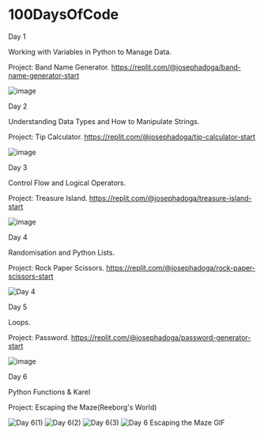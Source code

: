 # 100DaysOfCode



Day 1

Working with Variables in Python to Manage Data.

Project: Band Name Generator.
https://replit.com/@josephadoga/band-name-generator-start

![image](https://github.com/josephadoga/100DaysOfCode/assets/76846789/4959fc51-a3ad-4333-ae8b-9fbf4b47594e)








Day 2

Understanding Data Types and How to Manipulate Strings.

Project: Tip Calculator.
https://replit.com/@josephadoga/tip-calculator-start

![image](https://github.com/josephadoga/100DaysOfCode/assets/76846789/41e8620d-99dd-450f-ad43-fd48c518d49d)






Day 3

Control Flow and Logical Operators.

Project: Treasure Island.
https://replit.com/@josephadoga/treasure-island-start

![image](https://github.com/josephadoga/100DaysOfCode/assets/76846789/909a0e0e-8b39-4dae-b5c9-d890cbd59eff)






Day 4

Randomisation and Python Lists.

Project: Rock Paper Scissors.
https://replit.com/@josephadoga/rock-paper-scissors-start

![Day 4](https://github.com/josephadoga/100DaysOfCode/assets/76846789/5b9fc2fa-248d-487e-9a48-ecbff9b602c8)






Day 5

Loops.

Project: Password.
https://replit.com/@josephadoga/password-generator-start

![image](https://github.com/josephadoga/100DaysOfCode/assets/76846789/af268287-1b90-4a63-8218-af644ab4d2b6)





Day 6

Python Functions & Karel

Project: Escaping the Maze(Reeborg's World)

![Day 6(1)](https://github.com/josephadoga/100DaysOfCode/assets/76846789/bff5dfab-37cf-460b-b832-fa8ae0948ff8)
![Day 6(2)](https://github.com/josephadoga/100DaysOfCode/assets/76846789/22937dd3-08cd-427b-a6fe-61244aad1748)
![Day 6(3)](https://github.com/josephadoga/100DaysOfCode/assets/76846789/cfd1830e-7a9c-496c-ac71-b0c1eaaec37f)
![Day 6 Escaping the Maze GIF](https://github.com/josephadoga/100DaysOfCode/assets/76846789/700dd060-bacd-4bdb-8b2f-5000aab6e5f5)
